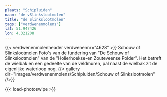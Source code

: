 ```yaml
---
plaats: "Schipluiden"
naam: "de vSlinkslootmolen"
title: "de Slinkslootmolen"
tags: ["verdwenenmolens"]
lat: 51.947426
lon: 4.321208
---
```

{{< verdwenenmolenheader verdwenennr="4628" >}}
Schouw of Slinkslootmolen
Foto's van de fundering van "De Schouw of Slinkslootmolen" van de "Holierhoekse-en Zouteveense Polder".
Het betreft de wielbak en een gedeelte van de veldmuren, pal naast de wielbak zit de eigenlijke waterloop nog.
{{< gallery dir="images/verdwenenmolens/Schipluiden/Schouw of Slinkslootmolen" //>}}

{{< load-photoswipe >}}